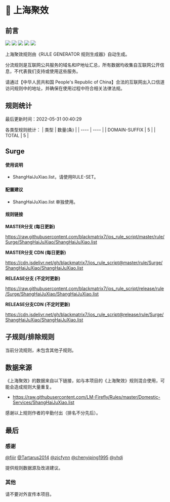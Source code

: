 # 🧸 上海聚效

## 前言

![](https://shields.io/badge/-移除重复规则-ff69b4) ![](https://shields.io/badge/-DOMAIN与DOMAIN--SUFFIX合并-green) ![](https://shields.io/badge/-DOMAIN--SUFFIX间合并-critical) ![](https://shields.io/badge/-DOMAIN--SUFFIX与DOMAIN--KEYWORD合并-blue) ![](https://shields.io/badge/-IP--CIDR(6)合并-blueviolet) 

上海聚效规则由《RULE GENERATOR 规则生成器》自动生成。

分流规则是互联网公共服务的域名和IP地址汇总，所有数据均收集自互联网公开信息，不代表我们支持或使用这些服务。

请通过【中华人民共和国 People's Republic of China】合法的互联网出入口信道访问规则中的地址，并确保在使用过程中符合相关法律法规。

## 规则统计

最后更新时间：2022-05-31 00:40:29

各类型规则统计：
| 类型 | 数量(条)  | 
| ---- | ----  |
| DOMAIN-SUFFIX | 5  | 
| TOTAL | 5  | 


## Surge 

#### 使用说明
- ShangHaiJuXiao.list，请使用RULE-SET。

#### 配置建议
- ShangHaiJuXiao.list 单独使用。

#### 规则链接
**MASTER分支 (每日更新)**

https://raw.githubusercontent.com/blackmatrix7/ios_rule_script/master/rule/Surge/ShangHaiJuXiao/ShangHaiJuXiao.list

**MASTER分支 CDN (每日更新)**

https://cdn.jsdelivr.net/gh/blackmatrix7/ios_rule_script@master/rule/Surge/ShangHaiJuXiao/ShangHaiJuXiao.list

**RELEASE分支 (不定时更新)**

https://raw.githubusercontent.com/blackmatrix7/ios_rule_script/release/rule/Surge/ShangHaiJuXiao/ShangHaiJuXiao.list

**RELEASE分支CDN (不定时更新)**

https://cdn.jsdelivr.net/gh/blackmatrix7/ios_rule_script@release/rule/Surge/ShangHaiJuXiao/ShangHaiJuXiao.list

## 子规则/排除规则


当前分流规则，未包含其他子规则。

## 数据来源

《上海聚效》的数据来自以下链接，如与本项目的《上海聚效》规则混合使用，可能会造成规则大量重复。

- https://raw.githubusercontent.com/LM-Firefly/Rules/master/Domestic-Services/ShangHaiJuXiao.list


感谢以上规则作者的辛勤付出（排名不分先后）。

## 最后

### 感谢

[@fiiir](https://github.com/fiiir) [@Tartarus2014](https://github.com/Tartarus2014) [@zjcfynn](https://github.com/zjcfynn) [@chenyiping1995](https://github.com/chenyiping1995) [@vhdj](https://github.com/vhdj)

提供规则数据源及改进建议。

### 其他

请不要对外宣传本项目。